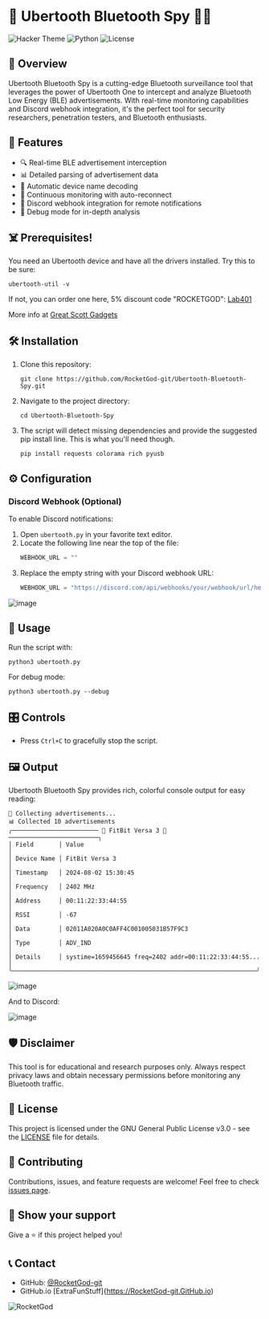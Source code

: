 # 📡 Ubertooth Bluetooth Spy 🕵️‍♂️

![Hacker Theme](https://img.shields.io/badge/Theme-Hacker-brightgreen)
![Python](https://img.shields.io/badge/Python-3.7%2B-blue)
![License](https://img.shields.io/badge/License-GPLv3-red)

## 🚀 Overview

Ubertooth Bluetooth Spy is a cutting-edge Bluetooth surveillance tool that leverages the power of Ubertooth One to intercept and analyze Bluetooth Low Energy (BLE) advertisements. With real-time monitoring capabilities and Discord webhook integration, it's the perfect tool for security researchers, penetration testers, and Bluetooth enthusiasts.

## 🔧 Features

- 🔍 Real-time BLE advertisement interception
- 📊 Detailed parsing of advertisement data
- 🚨 Automatic device name decoding
- 📡 Continuous monitoring with auto-reconnect
- 🔔 Discord webhook integration for remote notifications
- 🐛 Debug mode for in-depth analysis

## ☠️ Prerequisites!

You need an Ubertooth device and have all the drivers installed. Try this to be sure:

```
ubertooth-util -v
```

If not, you can order one here, 5% discount code "ROCKETGOD":
[Lab401](https://lab401.com/r?id=iop7bf)

More info at [Great Scott Gadgets](https://www.greatscottgadgets.com)

## 🛠 Installation

1. Clone this repository:
   ```
   git clone https://github.com/RocketGod-git/Ubertooth-Bluetooth-Spy.git
   ```

2. Navigate to the project directory:
   ```
   cd Ubertooth-Bluetooth-Spy
   ```

3. The script will detect missing dependencies and provide the suggested pip install line. This is what you'll need though.
   ```
   pip install requests colorama rich pyusb
   ```

## ⚙️ Configuration

### Discord Webhook (Optional)

To enable Discord notifications:

1. Open `ubertooth.py` in your favorite text editor.
2. Locate the following line near the top of the file:
   ```python
   WEBHOOK_URL = ""
   ```
3. Replace the empty string with your Discord webhook URL:
   ```python
   WEBHOOK_URL = "https://discord.com/api/webhooks/your/webhook/url/here"
   ```
![image](https://github.com/user-attachments/assets/8b84e32f-fe36-453f-ba40-67ef349bbd05)

## 🚀 Usage

Run the script with:

```
python3 ubertooth.py
```

For debug mode:

```
python3 ubertooth.py --debug
```

## 🎛 Controls

- Press `Ctrl+C` to gracefully stop the script.

## 🖼 Output

Ubertooth Bluetooth Spy provides rich, colorful console output for easy reading:

```
📡 Collecting advertisements...
📊 Collected 10 advertisements
╭──────────────────────── 🚨 FitBit Versa 3 🚨 ─────────────────────────╮
│ Field       │ Value                                                  │
│ Device Name │ FitBit Versa 3                                         │
│ Timestamp   │ 2024-08-02 15:30:45                                    │
│ Frequency   │ 2402 MHz                                               │
│ Address     │ 00:11:22:33:44:55                                      │
│ RSSI        │ -67                                                    │
│ Data        │ 02011A020A0C0AFF4C001005031B57F9C3                     │
│ Type        │ ADV_IND                                                │
│ Details     │ systime=1659456645 freq=2402 addr=00:11:22:33:44:55... │
╰────────────────────────────────────────────────────────────────────╯
```
![image](https://github.com/user-attachments/assets/c381c381-629f-4b1a-8302-07e824504552)

And to Discord:

![image](https://github.com/user-attachments/assets/7f0398f0-8db1-414c-9acc-ed476a99edeb)


## 🛡 Disclaimer

This tool is for educational and research purposes only. Always respect privacy laws and obtain necessary permissions before monitoring any Bluetooth traffic.

## 📜 License

This project is licensed under the GNU General Public License v3.0 - see the [LICENSE](LICENSE) file for details.

## 🤝 Contributing

Contributions, issues, and feature requests are welcome! Feel free to check [issues page](https://github.com/RocketGod-git/Ubertooth-Bluetooth-Spy/issues).

## 💖 Show your support

Give a ⭐️ if this project helped you!

## 📞 Contact

- GitHub:    [@RocketGod-git](https://github.com/RocketGod-git)
- GitHub.io  [ExtraFunStuff]{https://RocketGod-git.GitHub.io) 

![RocketGod](https://github.com/RocketGod-git/Flipper_Zero/assets/57732082/f5d67cfd-585d-4b23-905f-37151e3d6a7d)
